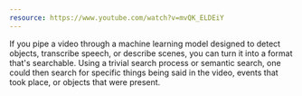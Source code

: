 ```yaml
---
resource: https://www.youtube.com/watch?v=mvQK_ELDEiY
---
```


If you pipe a video through a machine learning model designed to detect objects, transcribe speech, or describe scenes, you can turn it into a format that's searchable. Using a trivial search process or semantic search, one could then search for specific things being said in the video, events that took place, or objects that were present. 